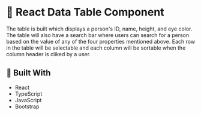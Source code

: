 # 🎯 React Data Table Component

The table is built which displays a person's ID, name, height, and eye color. The table will also have a search bar where users can search for a person based on the value of any of the four properties mentioned above. Each row in the table will be selectable and each column will be sortable when the column header is cliked by a user.

## 🔨 Built With

- React
- TypeScript
- JavaScript
- Bootstrap
